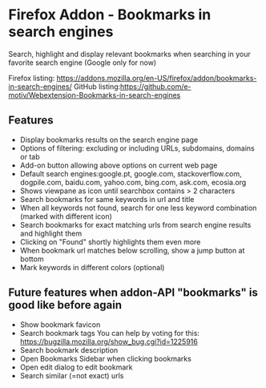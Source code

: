 # Firefox Addon - Bookmarks in search engines
Search, highlight and display relevant bookmarks when searching in your favorite search engine (Google only for now)

Firefox listing: https://addons.mozilla.org/en-US/firefox/addon/bookmarks-in-search-engines/
GitHub listing:https://github.com/e-motiv/Webextension-Bookmarks-in-search-engines

## Features
* Display bookmarks results on the search engine page
* Options of filtering: excluding or including URLs, subdomains, domains or tab
* Add-on button allowing above options on current web page
* Default search engines:google.pt, google.com, stackoverflow.com, dogpile.com, baidu.com, yahoo.com, bing.com, ask.com, ecosia.org
* Shows viewpane as icon until searchbox contains > 2 characters
* Search bookmarks for same keywords in url and title 
* When all keywords not found, search for one less keyword combination (marked with different icon)
* Search bookmarks for exact matching urls from search engine results and highlight them
* Clicking on "Found" shortly highlights them even more
* When bookmark url matches below scrolling, show a jump button at bottom
* Mark keywords in different colors (optional)

## Future features when addon-API "bookmarks" is good like before again
* Show bookmark favicon
* Search bookmark tags
	You can help by voting for this: https://bugzilla.mozilla.org/show_bug.cgi?id=1225916
* Search bookmark description
* Open Bookmarks Sidebar when clicking bookmarks
* Open edit dialog to edit bookmark
* Search similar (=not exact) urls
